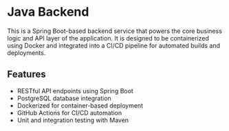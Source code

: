 # Java Backend

This is a Spring Boot-based backend service that powers the core business logic and API layer of the application. It is designed to be containerized using Docker and integrated into a CI/CD pipeline for automated builds and deployments.

## Features
- RESTful API endpoints using Spring Boot
- PostgreSQL database integration
- Dockerized for container-based deployment
- GitHub Actions for CI/CD automation
- Unit and integration testing with Maven

